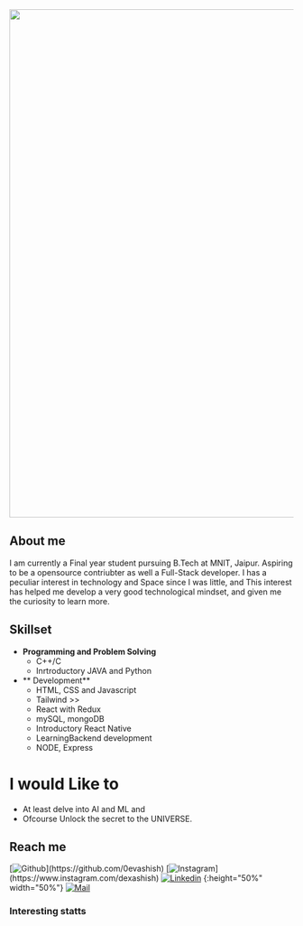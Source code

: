 <div align="center">
	<img src="https://github.com/0evashish/images/blob/main/Add%20a%20heading.png" width ="900" />
</div>

## About me
I am currently a Final year student pursuing B.Tech at MNIT, Jaipur. Aspiring to be a opensource contriubter as well a Full-Stack developer. 
I has a peculiar interest in technology and Space since I was little, and This interest has helped me develop a very good technological mindset, and given me the curiosity to learn more. 

## Skillset
- **Programming and Problem Solving**
	- C++/C
	- Inrtroductory JAVA and Python
- ** Development**
	- HTML, CSS and Javascript
	- Tailwind >>
	- React with Redux
   	- mySQL, mongoDB
	- Introductory React Native
  	- LearningBackend development
  	- NODE, Express
 
# I would Like to 
- At least delve into AI and ML and 
- Ofcourse Unlock the secret to the UNIVERSE.

## Reach me 
[![Github]([https://img.shields.io/github/followers/sarthakbh321?label=Follow&style=social](https://github.com/0evashish/social-icons/blob/master/PNG/White/Github_white.png))](https://github.com/0evashish)
[![Instagram]([https://img.shields.io/badge/-@sarthak_bharadwaj-red?style=flat-square&logo=instagram&logoColor=white&link=https://www.instagram.com/sarthak_bharadwaj_/](https://github.com/0evashish/social-icons/blob/master/PNG/White/Gmail_white.png))](https://www.instagram.com/dexashish)
[![Linkedin](https://github.com/0evashish/social-icons/blob/master/PNG/White/LinkedIN_white.png)](https://www.linkedin.com/in/dexashish) {:height="50%" width="50%"}
[![Mail](https://github.com/0evashish/social-icons/blob/master/PNG/White/Gmail_white.png=100x100)](mailto:devashishbadariya@gmail.com)


### Interesting statts

[twitter]: https://twitter.com/Dexashish
[youtube]: https://www.youtube.com/channel/UC-PsRgaB8FlKrJjI4Wy_8ZQ
[linkedin]: https://linkedin.com/in/dexashish
[reddit]: https://www.reddit.com/user/0avortex/
